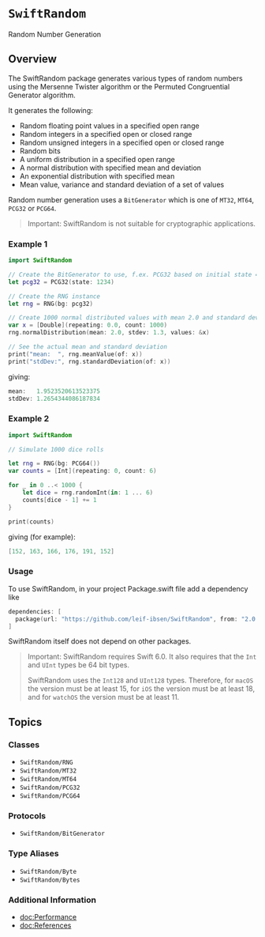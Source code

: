 # ``SwiftRandom``

Random Number Generation

## Overview

The SwiftRandom package generates various types of random numbers using the Mersenne Twister algorithm
or the Permuted Congruential Generator algorithm.

It generates the following:

* Random floating point values in a specified open range
* Random integers in a specified open or closed range
* Random unsigned integers in a specified open or closed range
* Random bits
* A uniform distribution in a specified open range
* A normal distribution with specified mean and deviation
* An exponential distribution with specified mean
* Mean value, variance and standard deviation of a set of values

Random number generation uses a ``BitGenerator`` which is one of ``MT32``, ``MT64``, ``PCG32`` or ``PCG64``.

> Important:
SwiftRandom is not suitable for cryptographic applications.

### Example 1

```swift
import SwiftRandom

// Create the BitGenerator to use, f.ex. PCG32 based on initial state = 1234
let pcg32 = PCG32(state: 1234)

// Create the RNG instance
let rng = RNG(bg: pcg32)

// Create 1000 normal distributed values with mean 2.0 and standard deviation 1.3
var x = [Double](repeating: 0.0, count: 1000)
rng.normalDistribution(mean: 2.0, stdev: 1.3, values: &x)

// See the actual mean and standard deviation
print("mean:  ", rng.meanValue(of: x))
print("stdDev:", rng.standardDeviation(of: x))
```

giving:

```swift
mean:   1.9523520613523375
stdDev: 1.2654344086187834
```

### Example 2

```swift
import SwiftRandom

// Simulate 1000 dice rolls

let rng = RNG(bg: PCG64())
var counts = [Int](repeating: 0, count: 6)

for _ in 0 ..< 1000 {
    let dice = rng.randomInt(in: 1 ... 6)
    counts[dice - 1] += 1
}

print(counts)
```

giving (for example):

```swift
[152, 163, 166, 176, 191, 152]
```

### Usage

To use SwiftRandom, in your project Package.swift file add a dependency like

```swift
dependencies: [
  package(url: "https://github.com/leif-ibsen/SwiftRandom", from: "2.0.0"),
]
```

SwiftRandom itself does not depend on other packages.

> Important:
SwiftRandom requires Swift 6.0. It also requires that the `Int` and `UInt` types be 64 bit types.
>
> SwiftRandom uses the `Int128` and `UInt128` types. Therefore, for `macOS` the version must be at least 15,
for `iOS` the version must be at least 18, and for `watchOS` the version must be at least 11.

## Topics

### Classes

- ``SwiftRandom/RNG``
- ``SwiftRandom/MT32``
- ``SwiftRandom/MT64``
- ``SwiftRandom/PCG32``
- ``SwiftRandom/PCG64``

### Protocols

- ``SwiftRandom/BitGenerator``

### Type Aliases

- ``SwiftRandom/Byte``
- ``SwiftRandom/Bytes``

### Additional Information

- <doc:Performance>
- <doc:References>
